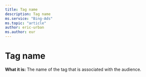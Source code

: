 ```yaml
---
title: Tag name
description: Tag name
ms.service: "Bing-Ads"
ms.topic: "article"
author: eric-urban
ms.author: eur
---
```


# Tag name

**What it is:** The name of the tag that is associated with the audience.


